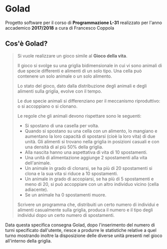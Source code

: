 # Golad
Progetto software per il corso di **Programmazione L-31** realizzato per l'anno accademico **2017/2018** a cura di Francesco Coppola

## Cos'è Golad?

> Si vuole realizzare un gioco simile al **Gioco della vita**.
>
> Il gioco si svolge su una griglia bidimensionale in cui vi sono animali di due specie differenti e alimenti di un solo tipo. Una cella può contenere un solo animale o un solo alimento.
> 
> Lo stato del gioco, dato dalla distribuzione degli animali e degli alimenti sulla griglia, evolve con il tempo.
>
> Le due specie animali si differenziano per il meccanismo riproduttivo: o si accoppiano o si clonano.
>
> Le regole che gli animali devono rispettare sono le seguenti:
>
>- Si spostano di una casella per volta.
>- Quando si spostano su una cella con un alimento, lo mangiano e aumentano la loro capacità di spostarsi (cioè la loro vita) di due unità. Gli alimenti si trovano nella griglia in posizioni casuali e con una densità di al più 50% della griglia.
>- Alla nascita hanno una aspettativa di vita di 10 spostamenti.
>- Una unità di alimentazione aggiunge 2 spostamenti alla vita dell'animale.
>- Un animale in grado di clonarsi, se ha più di 20 spostamenti si clona e la sua vita si riduce a 10 spostamenti.
>- Un animale in grado di accopiarsi, se ha più di 5 spostamenti e meno di 20, si può accoppiare con un altro individuo vicino (cella adiacente).
>- Se un animale ha 0 spostamenti muore.
>
> Scrivere un programma che, distribuiti un certo numero di individui e alimenti casualmente sulla griglia, produca il numero e il tipo degli individui dopo un certo numero di spostamenti.

Data questa specifica consegna Golad, dopo l'inserimento del numero di turni specificato dall'utente, riesce a produrre le statistiche relative a quel turno mostrando inoltre la disposizione delle diverse unità presenti nel gioco all'interno della griglia.


